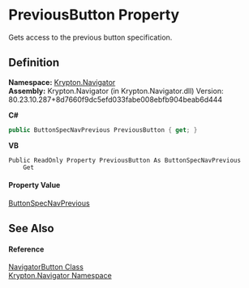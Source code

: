 # PreviousButton Property


Gets access to the previous button specification.



## Definition
**Namespace:** <a href="a21ac074-d119-3dc6-bd1c-d3a12c0128bc.md">Krypton.Navigator</a>  
**Assembly:** Krypton.Navigator (in Krypton.Navigator.dll) Version: 80.23.10.287+8d7660f9dc5efd033fabe008ebfb904beab6d444

**C#**
``` C#
public ButtonSpecNavPrevious PreviousButton { get; }
```
**VB**
``` VB
Public ReadOnly Property PreviousButton As ButtonSpecNavPrevious
	Get
```



#### Property Value
<a href="bf3f0678-c492-237a-5782-7a1680b163d5.md">ButtonSpecNavPrevious</a>

## See Also


#### Reference
<a href="b5789161-5ec6-c628-89dc-1f832a858116.md">NavigatorButton Class</a>  
<a href="a21ac074-d119-3dc6-bd1c-d3a12c0128bc.md">Krypton.Navigator Namespace</a>  
